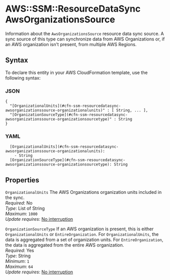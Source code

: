 # AWS::SSM::ResourceDataSync AwsOrganizationsSource<a name="aws-properties-ssm-resourcedatasync-awsorganizationssource"></a>

Information about the `AwsOrganizationsSource` resource data sync source\. A sync source of this type can synchronize data from AWS Organizations or, if an AWS organization isn't present, from multiple AWS Regions\.

## Syntax<a name="aws-properties-ssm-resourcedatasync-awsorganizationssource-syntax"></a>

To declare this entity in your AWS CloudFormation template, use the following syntax:

### JSON<a name="aws-properties-ssm-resourcedatasync-awsorganizationssource-syntax.json"></a>

```
{
  "[OrganizationalUnits](#cfn-ssm-resourcedatasync-awsorganizationssource-organizationalunits)" : [ String, ... ],
  "[OrganizationSourceType](#cfn-ssm-resourcedatasync-awsorganizationssource-organizationsourcetype)" : String
}
```

### YAML<a name="aws-properties-ssm-resourcedatasync-awsorganizationssource-syntax.yaml"></a>

```
  [OrganizationalUnits](#cfn-ssm-resourcedatasync-awsorganizationssource-organizationalunits):
    - String
  [OrganizationSourceType](#cfn-ssm-resourcedatasync-awsorganizationssource-organizationsourcetype): String
```

## Properties<a name="aws-properties-ssm-resourcedatasync-awsorganizationssource-properties"></a>

`OrganizationalUnits` <a name="cfn-ssm-resourcedatasync-awsorganizationssource-organizationalunits"></a>
The AWS Organizations organization units included in the sync\.  
_Required_: No  
_Type_: List of String  
_Maximum_: `1000`  
_Update requires_: [No interruption](https://docs.aws.amazon.com/AWSCloudFormation/latest/UserGuide/using-cfn-updating-stacks-update-behaviors.html#update-no-interrupt)

`OrganizationSourceType` <a name="cfn-ssm-resourcedatasync-awsorganizationssource-organizationsourcetype"></a>
If an AWS organization is present, this is either `OrganizationalUnits` or `EntireOrganization`\. For `OrganizationalUnits`, the data is aggregated from a set of organization units\. For `EntireOrganization`, the data is aggregated from the entire AWS organization\.  
_Required_: Yes  
_Type_: String  
_Minimum_: `1`  
_Maximum_: `64`  
_Update requires_: [No interruption](https://docs.aws.amazon.com/AWSCloudFormation/latest/UserGuide/using-cfn-updating-stacks-update-behaviors.html#update-no-interrupt)
